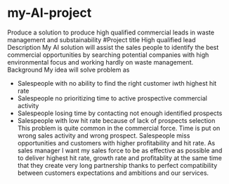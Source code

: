 # my-AI-project
Produce a solution to produce high qualified commercial leads in waste management and substainability
#Project title
High qualified lead
Description
My AI solution will assist the sales people to identify the best commercial opportunities by searching potential companies with high environmental focus and working hardly on waste management. 
Background
My idea will solve problem as
- Salespeople with no ability to find the right customer iwth highest hit rate
- Salespeople no prioritizing time to active prospective commercial activity
- Salespeople losing time by contacting not enough identified prospects
- Salespeople with low hit rate because of lack of prospects selection
This problem is quite common in the commercial force. Time is put on wrong sales activity and wrong prospect. Salespeople miss opportunities and customers with higher profitability and hit rate. As sales manager I want my sales force to be as effective as possible and to deliver highest hit rate, growth rate and profitablity at the same time that they create very long partnership thanks to perfect compatibility between customers expectations and ambitions and our services.
